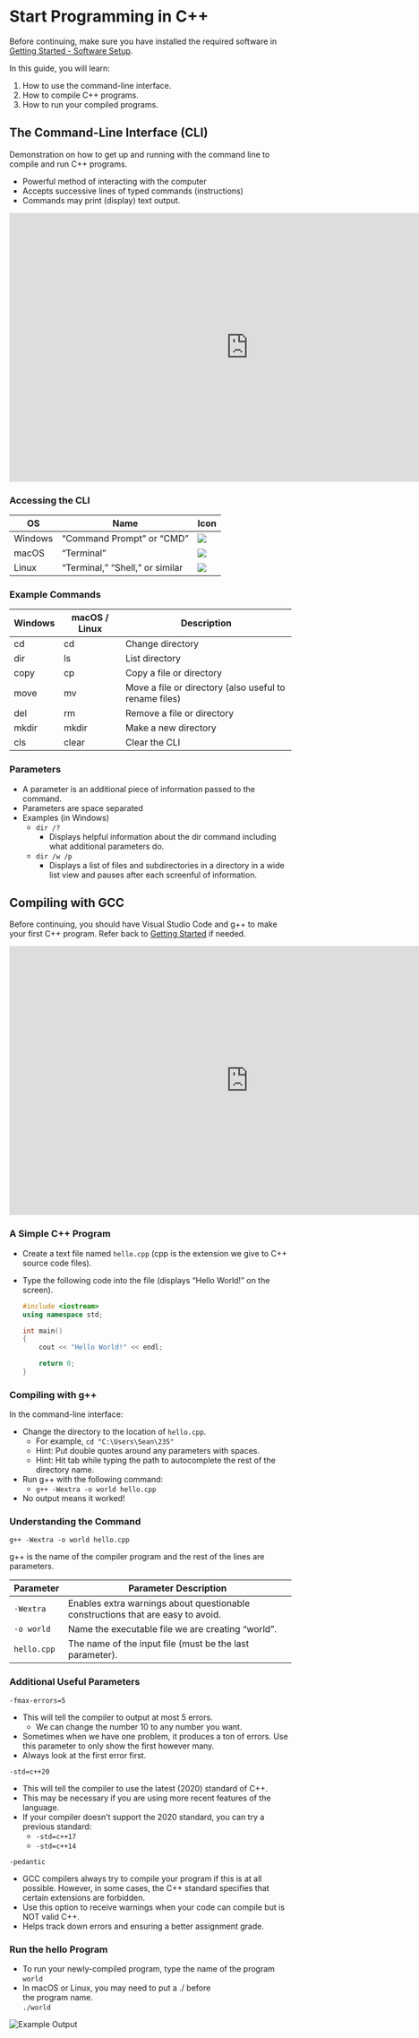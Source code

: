 Start Programming in C++
========================

Before continuing, make sure you have installed the required software in [Getting Started - Software Setup](/notes/01-getting-started#software-setup).

In this guide, you will learn:

1. How to use the command-line interface.
2. How to compile C++ programs.
3. How to run your compiled programs.

The Command-Line Interface (CLI)
--------------------------------

Demonstration on how to get up and running with the command line to compile and run C++ programs.

-   Powerful method of interacting with the computer
-   Accepts successive lines of typed commands (instructions)
-   Commands may print (display) text output.


<div class="youtube">
<div><iframe width="853" height="480" src="https://www.youtube-nocookie.com/embed/tfxB2gYwXJ4?rel=0" frameborder="0" allowfullscreen="allowfullscreen"></iframe></div>
</div>

### Accessing the CLI

| OS | Name | Icon |
|----|------|------|
| Windows | “Command Prompt” or “CMD” | ![](/images/setup/cli-windows.png) |
| macOS   | “Terminal” | ![](/images/setup/cli-macos.png) |
| Linux   | “Terminal,” “Shell,” or similar | ![](/images/setup/cli-linux.png) |


### Example Commands


| **Windows** | **macOS / Linux** | **Description**                                        |
|-------------|-------------------|--------------------------------------------------------|
| cd          | cd                | Change directory                                       |
| dir         | ls                | List directory                                         |
| copy        | cp                | Copy a file or directory                               |
| move        | mv                | Move a file or directory (also useful to rename files) |
| del         | rm                | Remove a file or directory                             |
| mkdir       | mkdir             | Make a new directory                                   |
| cls         | clear             | Clear the CLI                                          |

### Parameters

-   A parameter is an additional piece of information passed to the command.
-   Parameters are space separated
-   Examples (in Windows)
    -   `dir /?`
        -   Displays helpful information about the dir command including what additional parameters do.
    -   `dir /w /p`
        -   Displays a list of files and subdirectories in a directory in a wide list view and pauses after each screenful of information.


Compiling with GCC
------------------

Before continuing, you should have Visual Studio Code and g++ to make your first C++ program. Refer back to [Getting Started](01-getting-started) if needed.

<div class="youtube">
<div><iframe width="853" height="480" src="https://www.youtube-nocookie.com/embed/hk9yiBfSd8Y?rel=0&amp;showinfo=0" frameborder="0" allow="accelerometer; autoplay; encrypted-media; gyroscope; picture-in-picture" allowfullscreen="allowfullscreen"></iframe></div>
</div>

### A Simple C++ Program

-   Create a text file named `hello.cpp` (cpp is the extension we give to C++ source code files).
-   Type the following code into the file   (displays “Hello World!” on the screen).

	```cpp
	#include <iostream>
	using namespace std;

	int main()
	{
		cout << "Hello World!" << endl;

		return 0;
	}
	```

### Compiling with g++

In the command-line interface:

-   Change the directory to the location of `hello.cpp`.
    -   For example, `cd "C:\Users\Sean\235"`
    -   Hint: Put double quotes around any parameters with spaces.
    -   Hint: Hit tab while typing the path to autocomplete the rest of the directory name.
-   Run g++ with the following command:
    -   `g++ -Wextra -o world hello.cpp`
-   No output means it worked!

### Understanding the Command

`g++ -Wextra -o world hello.cpp`

g++ is the name of the compiler program and the rest of the lines are parameters.

| **Parameter** | **Parameter Description**                                                       |
|---------------|---------------------------------------------------------------------------------|
| `-Wextra `     | Enables extra warnings about questionable constructions that are easy to avoid. |
| `-o world`     | Name the executable file we are creating “world”.                               |
| `hello.cpp`     | The name of the input file (must be the last parameter).                        |

### Additional Useful Parameters

`-fmax-errors=5`

-   This will tell the compiler to output at most 5 errors.
    -   We can change the number 10 to any number you want.
-   Sometimes when we have one problem, it produces a ton of errors. Use this parameter to only show the first however many.
-   Always look at the first error first.

`-std=c++20`

-   This will tell the compiler to use the latest (2020) standard of C++.
-   This may be necessary if you are using more recent features of the language.
-   If your compiler doesn’t support the 2020 standard, you can try a previous standard:
    -   `-std=c++17`
    -   `-std=c++14`

`-pedantic`

-   GCC compilers always try to compile your program if this is at all possible.
    However, in some cases, the C++ standard specifies that certain extensions
    are forbidden.
-   Use this option to receive warnings when your code can compile but is NOT valid C++.
-   Helps track down errors and ensuring a better assignment grade.

### Run the hello Program

-   To run your newly-compiled program, type the name of the program  
    `world`
-   In macOS or Linux, you may need to put a ./ before  
    the program name.  
    `./world`

![Example Output](/images/setup/program-output.svg)
